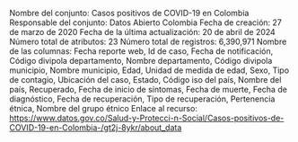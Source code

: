 Nombre del conjunto: Casos positivos de COVID-19 en Colombia
Responsable del conjunto: Datos Abierto Colombia
Fecha de creación: 27 de marzo de 2020
Fecha de la última actualización: 20 de abril de 2024
Número total de atributos: 23
Número total de registros: 6,390,971
Nombre de las columnas: Fecha reporte web, Id de caso, Fecha de notificación, Código divipola departamento, Nombre departamento, Código divipola municipio, Nombre municipio, Edad, Unidad de medida de edad, Sexo, Tipo de contagio, Ubicación del caso, Estado, Código iso del país, Nombre del país, Recuperado, Fecha de inicio de síntomas, Fecha de muerte, Fecha de diagnóstico, Fecha de recuperación, Tipo de recuperación, Pertenencia étnica, Nombre del grupo étnico
Enlace al recurso: https://www.datos.gov.co/Salud-y-Protecci-n-Social/Casos-positivos-de-COVID-19-en-Colombia-/gt2j-8ykr/about_data